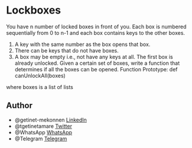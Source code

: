 # Lockboxes
You have n number of locked boxes in front of you. Each box is numbered sequentially from 0 to n-1 and each box contains keys to the other boxes.

1. A key with the same number as the box opens that box.
2. There can be keys that do not have boxes.
3. A box may be empty i.e., not have any keys at all.
The first box is already unlocked. Given a certain set of boxes, write a function that determines if all the boxes can be opened. Function Prototype:  def canUnlockAll(boxes)

where boxes is a list of lists

## Author
* @getinet-mekonnen [LinkedIn](https://www.linkedin.com/in/getinet-mekonnen/)
* @tgetinetamare [Twitter](https://twitter.com/tgetinetamare)
* @WhatsApp [WhatsApp]( https://wa.me/251991732949)
* @Telegram [Telegram]( https://t.me/251991732949)